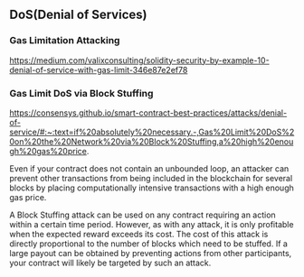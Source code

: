 ## DoS(Denial of Services)

### Gas Limitation Attacking

https://medium.com/valixconsulting/solidity-security-by-example-10-denial-of-service-with-gas-limit-346e87e2ef78


### Gas Limit DoS via Block Stuffing
https://consensys.github.io/smart-contract-best-practices/attacks/denial-of-service/#:~:text=if%20absolutely%20necessary.-,Gas%20Limit%20DoS%20on%20the%20Network%20via%20Block%20Stuffing,a%20high%20enough%20gas%20price.

Even if your contract does not contain an unbounded loop, an attacker can prevent other transactions from being included in the blockchain for several blocks by placing computationally intensive transactions with a high enough gas price.

A Block Stuffing attack can be used on any contract requiring an action within a certain time period. However, as with any attack, it is only profitable when the expected reward exceeds its cost. The cost of this attack is directly proportional to the number of blocks which need to be stuffed. If a large payout can be obtained by preventing actions from other participants, your contract will likely be targeted by such an attack.

